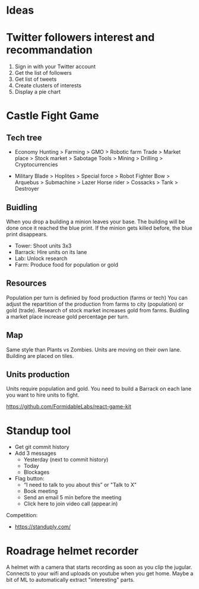 # Ideas

# Twitter followers interest and recommandation

1. Sign in with your Twitter account
2. Get the list of followers
3. Get list of tweets
4. Create clusters of interests
5. Display a pie chart


# Castle Fight Game
## Tech tree
- Economy
Hunting > Farming > GMO > Robotic farm
Trade > Market place > Stock market > Sabotage
Tools > Mining > Drilling > Cryptocurrencies

- Military
Blade > Hoplites > Special force > Robot Fighter
Bow >  Arquebus > Submachine > Lazer
Horse rider > Cossacks > Tank > Destroyer

## Buidling
When you drop a building a minion leaves your base. The building will be done once it reached the blue print. If the minion gets killed before, the blue print disappears.

- Tower: Shoot units 3x3
- Barrack: Hire units on its lane
- Lab: Unlock research
- Farm: Produce food for population or gold

## Resources
Population per turn is definied by food production (farms or tech)
You can adjust the repartition of the production from farms to city (population) or gold (trade). Research of stock market increases gold from farms. Buidling a market place increase gold percentage per turn.

## Map
Same style than Plants vs Zombies. Units are moving on their own lane.
Building are placed on tiles.

## Units production
Units require population and gold.
You need to build a Barrack on each lane you want to hire units to fight.

https://github.com/FormidableLabs/react-game-kit

# Standup tool
- Get git commit history
- Add 3 messages
    - Yesterday (next to commit history)
    - Today
    - Blockages
- Flag button: 
    - “I need to talk to you about this” or "Talk to X"
    - Book meeting
    - Send an email 5 min before the meeting
    - Click here to join video call (appear.in)
    
Competition:
- https://standuply.com/ 

# Roadrage helmet recorder
A helmet with a camera that starts recording as soon as you clip the jugular.
Connects to your wifi and uploads on youtube when you get home.
Maybe a bit of ML to automatically extract "interesting" parts.
